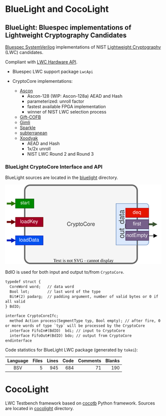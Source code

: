 # BlueLight and CocoLight

## BlueLight: Bluespec implementations of Lightweight Cryptography Candidates


[Bluespec SystemVerilog](https://github.com/B-Lang-org) implementations of NIST [Lightweight Cryptography](https://csrc.nist.gov/projects/lightweight-cryptography) (LWC) candidates.

Compliant with [LWC Hardware API](https://cryptography.gmu.edu/athena/LWC/LWC_HW_API.pdf).

- Bluespec LWC support package `LwcApi`

- CryptoCore implementations:
  - [Ascon](Ascon)
    - Ascon-128 (WIP: Ascon-128a) AEAD and Hash
    - parameterized: unroll factor
    - fastest available FPGA implementation
    - winner of NIST LWC selection process
  - [Gift-COFB](Gift-COFB)
  - [Gimli](Gimli)
  - [Sparkle](Sparkle)
  - [subterranean](subterranean)
  - [Xoodyak](xoodyak)
    - AEAD and Hash
    - 1x/2x unroll
    - NIST LWC Round 2 and Round 3

### BlueLight CryptoCore Interface and API

BlueLight sources are located in the [bluelight](./bluelight) directory.

![CryptoCore Interface](docs/BlueLight_CryptoCoreIfc.svg)

BdIO is used for both input and output to/from `CryptoCore`.
```bsv
typedef struct {
  CoreWord word;   // data word
  Bool lot;        // last word of the type
  Bit#(2) padarg;  // padding argument, number of valid bytes or 0 if all valid
} BdIO;
```

```bsv
interface CryptoCoreIfc;
  method Action process(SegmentType typ, Bool empty); // after fire, 0 or more words of type `typ` will be processed by the CryptoCore
  interface FifoIn#(BdIO)  bdi; // input to CryptoCore
  interface FifoOut#(BdIO) bdo; // output from CryptoCore
endinterface
```


Code statistics for BlueLight LWC package (generated by `tokei`):


|  Language   | Files | Lines |       Code |   Comments |     Blanks |
|:-----------:|------:|------:|-----------:|-----------:|-----------:|
|      BSV    |     5 |  945  |       684  |        71  |        190 |


# CocoLight
LWC Testbench framework based on [cocotb](https://docs.cocotb.org/) Python framework. Sources are located in [cocolight](./cocolight) directory.

